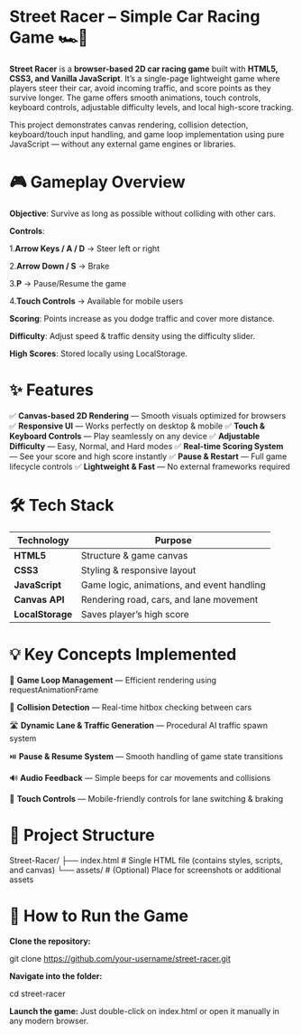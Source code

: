 # Street Racer – Simple Car Racing Game 🏎️💨

**Street Racer** is a **browser-based 2D car racing game** built with **HTML5, CSS3, and Vanilla JavaScript**.
It’s a single-page lightweight game where players steer their car, avoid incoming traffic, and score points as they survive longer.
The game offers smooth animations, touch controls, keyboard controls, adjustable difficulty levels, and local high-score tracking.

This project demonstrates canvas rendering, collision detection, keyboard/touch input handling, and game loop implementation using pure JavaScript — without any external game engines or libraries.

# 🎮 Gameplay Overview

**Objective**: Survive as long as possible without colliding with other cars.

**Controls**:

1.**Arrow Keys / A / D** → Steer left or right

2.**Arrow Down / S** → Brake

3.**P** → Pause/Resume the game

4.**Touch Controls** → Available for mobile users

**Scoring**: Points increase as you dodge traffic and cover more distance.

**Difficulty**: Adjust speed & traffic density using the difficulty slider.

**High Scores**: Stored locally using LocalStorage.

# ✨ Features

✅ **Canvas-based 2D Rendering** — Smooth visuals optimized for browsers
✅ **Responsive UI** — Works perfectly on desktop & mobile
✅ **Touch & Keyboard Controls** — Play seamlessly on any device
✅ **Adjustable Difficulty** — Easy, Normal, and Hard modes
✅ **Real-time Scoring System** — See your score and high score instantly
✅ **Pause & Restart** — Full game lifecycle controls
✅ **Lightweight & Fast** — No external frameworks required

# 🛠️ Tech Stack
| Technology       | Purpose                                    |
| ---------------- | ------------------------------------------ |
| **HTML5**        | Structure & game canvas                    |
| **CSS3**         | Styling & responsive layout                |
| **JavaScript**   | Game logic, animations, and event handling |
| **Canvas API**   | Rendering road, cars, and lane movement    |
| **LocalStorage** | Saves player’s high score                  |

# 💡 Key Concepts Implemented

🎯 **Game Loop Management** — Efficient rendering using requestAnimationFrame

🚗 **Collision Detection** — Real-time hitbox checking between cars

🛣️ **Dynamic Lane & Traffic Generation** — Procedural AI traffic spawn system

⏯️ **Pause & Resume System** — Smooth handling of game state transitions

🔊 **Audio Feedback** — Simple beeps for car movements and collisions

📱 **Touch Controls** — Mobile-friendly controls for lane switching & braking

# 📂 Project Structure
Street-Racer/
├── index.html   # Single HTML file (contains styles, scripts, and canvas)
└── assets/      # (Optional) Place for screenshots or additional assets

# 🚀 How to Run the Game

**Clone the repository:**

git clone https://github.com/your-username/street-racer.git


**Navigate into the folder:**

cd street-racer


**Launch the game:**
Just double-click on index.html or open it manually in any modern browser.
